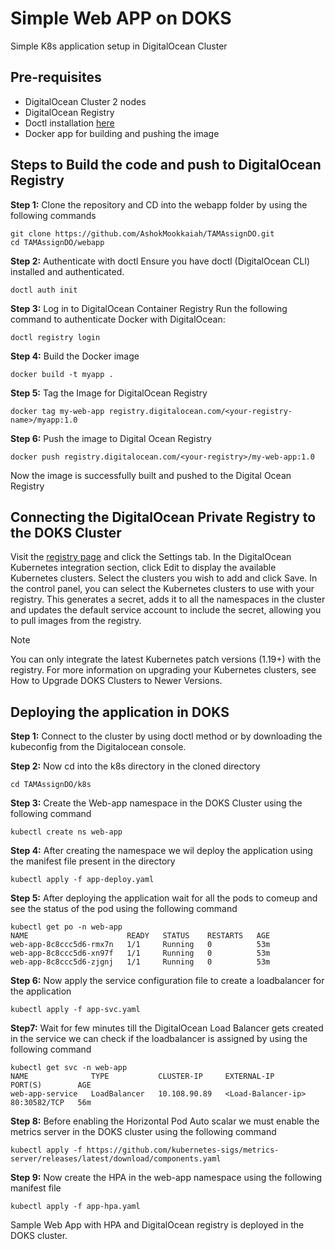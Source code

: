 # Simple Web APP on DOKS
Simple K8s application setup in DigitalOcean Cluster

## Pre-requisites
- DigitalOcean Cluster 2 nodes
- DigitalOcean Registry
- Doctl installation [here](https://docs.digitalocean.com/reference/doctl/how-to/install/)
- Docker app for building and pushing the image

## Steps to Build the code and push to DigitalOcean Registry

**Step 1:** Clone the repository and CD into the webapp folder by using the following commands
```
git clone https://github.com/AshokMookkaiah/TAMAssignDO.git
cd TAMAssignDO/webapp
```
**Step 2:** Authenticate with doctl
Ensure you have doctl (DigitalOcean CLI) installed and authenticated.

```
doctl auth init
```
**Step 3:** Log in to DigitalOcean Container Registry
Run the following command to authenticate Docker with DigitalOcean:
```
doctl registry login
```
**Step 4:** Build the Docker image 
```
docker build -t myapp .
```
**Step 5:** Tag the Image for DigitalOcean Registry
```
docker tag my-web-app registry.digitalocean.com/<your-registry-name>/myapp:1.0 
```
**Step 6:** Push the image to Digital Ocean Registry
```
docker push registry.digitalocean.com/<your-registry>/my-web-app:1.0 
```
Now the image is successfully built and pushed to the Digital Ocean Registry

## Connecting the DigitalOcean Private Registry to the DOKS Cluster
Visit the [registry page](https://cloud.digitalocean.com/registry) and click the Settings tab. In the DigitalOcean Kubernetes integration section, click Edit to display the available Kubernetes clusters. Select the clusters you wish to add and click Save.
In the control panel, you can select the Kubernetes clusters to use with your registry. This generates a secret, adds it to all the namespaces in the cluster and updates the default service account to include the secret, allowing you to pull images from the registry.

> [!Note]
> You can only integrate the latest Kubernetes patch versions (1.19+) with the registry. For more information on upgrading your Kubernetes clusters, see How to Upgrade DOKS Clusters to Newer Versions.

## Deploying the application in DOKS

**Step 1:** Connect to the cluster by using doctl method or by downloading the kubeconfig from the Digitalocean console.

**Step 2:** Now cd into the k8s directory in the cloned directory
```
cd TAMAssignDO/k8s
```
**Step 3:** Create the Web-app namespace in the DOKS Cluster using the following command
```
kubectl create ns web-app
```
**Step 4:** After creating the namespace we wil deploy the application using the manifest file present in the directory
```
kubectl apply -f app-deploy.yaml
```
**Step 5:** After deploying the application wait for all the pods to comeup and see the status of the pod using the following command
```
kubectl get po -n web-app
NAME                      READY   STATUS    RESTARTS   AGE
web-app-8c8ccc5d6-rmx7n   1/1     Running   0          53m
web-app-8c8ccc5d6-xn97f   1/1     Running   0          53m
web-app-8c8ccc5d6-zjgnj   1/1     Running   0          53m
```
**Step 6:** Now apply the service configuration file to create a loadbalancer for the application
```
kubectl apply -f app-svc.yaml
```
**Step7:** Wait for few minutes till the DigitalOcean Load Balancer gets created in the service we can check if the loadbalancer is assigned by using the following command
```
kubectl get svc -n web-app
NAME              TYPE           CLUSTER-IP     EXTERNAL-IP          PORT(S)        AGE
web-app-service   LoadBalancer   10.108.90.89   <Load-Balancer-ip>   80:30582/TCP   56m
```
**Step 8:** Before enabling the Horizontal Pod Auto scalar we must enable the metrics server in the DOKS cluster using the following command
```
kubectl apply -f https://github.com/kubernetes-sigs/metrics-server/releases/latest/download/components.yaml
```
**Step 9:** Now create the HPA in the web-app namespace using the following manifest file
```
kubectl apply -f app-hpa.yaml
```
Sample Web App with HPA and DigitalOcean registry is deployed in the DOKS cluster.
